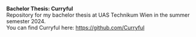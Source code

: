 **Bachelor Thesis: Curryful**  
Repository for my bachelor thesis at UAS Technikum Wien in the summer semester 2024.  
You can find Curryful here: https://github.com/Curryful

